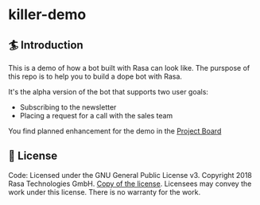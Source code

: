 # killer-demo

## :surfer: Introduction
This is a demo of how a bot built with Rasa can look like. The purspose of this repo is to help you to build a dope bot with Rasa. 

It's the alpha version of the bot that supports two user goals: 
- Subscribing to the newsletter
- Placing a request for a call with the sales team

You find planned enhancement for the demo in the [Project Board](https://github.com/RasaHQ/killer-demo/projects/1)

## :gift: License
Code: Licensed under the GNU General Public License v3. Copyright 2018 Rasa Technologies GmbH. [Copy of the license](LICENSE.txt). Licensees may convey the work under this license. There is no warranty for the work. 


